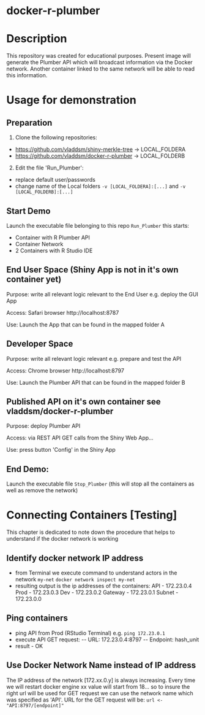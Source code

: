 # docker-r-plumber

# Description

This repository was created for educational purposes. Present image will generate the Plumber API which will broadcast information via the Docker network. Another container linked to the same network will be able to read this information.

# Usage for demonstration

## Preparation

1. Clone the following repositories:

* https://github.com/vladdsm/shiny-merkle-tree -> LOCAL_FOLDERA
* https://github.com/vladdsm/docker-r-plumber -> LOCAL_FOLDERB

2. Edit the file 'Run_Plumber':

* replace default user/passwords
* change name of the Local folders  `-v [LOCAL_FOLDERA]:[...]` and `-v [LOCAL_FOLDERB]:[...]`

## Start Demo

Launch the executable file belonging to this repo `Run_Plumber` this starts:

* Container with R Plumber API
* Container Network
* 2 Containers with R Studio IDE

## End User Space (Shiny App is not in it's own container yet)

Purpose: write all relevant logic relevant to the End User e.g. deploy the GUI App

Access: Safari browser http://localhost:8787

Use: Launch the App that can be found in the mapped folder A

## Developer Space

Purpose: write all relevant logic relevant e.g. prepare and test the API

Access: Chrome browser http://localhost:8797

Use: Launch the Plumber API that can be found in the mapped folder B

## Published API on it's own container see vladdsm/docker-r-plumber

Purpose: deploy Plumber API 

Access: via REST API GET calls from the Shiny Web App...

Use: press button 'Config' in the Shiny App

## End Demo:

Launch the executable file `Stop_Plumber` (this will stop all the containers as well as remove the network)

# Connecting Containers [Testing]

This chapter is dedicated to note down the procedure that helps to understand if the docker network is working

## Identify docker network IP address

* from Terminal we execute command to understand actors in the network `my-net` `docker network inspect my-net`
* resulting output is the ip addresses of the containers:
API - 172.23.0.4
Prod - 172.23.0.3
Dev - 172.23.0.2
Gateway - 172.23.0.1
Subnet - 172.23.0.0

## Ping containers

* ping API from Prod (RStudio Terminal) e.g. `ping 172.23.0.1`
* execute API GET request:
-- URL: 172.23.0.4:8797
-- Endpoint: hash_unit
* result - OK

## Use Docker Network Name instead of IP address

The IP address of the network [172.xx.0.y] is always increasing. Every time we will restart docker engine xx value will start from 18... so to insure the right url will be used for GET request we can use the network name which was specified as 'API'. URL for the GET request will be:
`url <- "API:8797/[endpoint]"`





